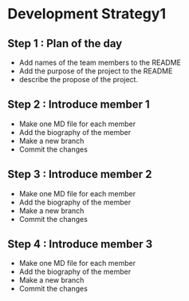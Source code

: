 # Development Strategy1

## Step 1 : Plan of the day
 * Add names of the team members to the README
 * Add the purpose of the project to the README
 * describe the propose of the project.
 
 ## Step 2 : Introduce member 1

 * Make one MD file for each member
 * Add the biography of the member
 * Make a new branch
 * Commit the changes

 ## Step 3 : Introduce member 2

 * Make one MD file for each member
 * Add the biography of the member
 * Make a new branch
 * Commit the changes

 ## Step 4 : Introduce member 3

 * Make one MD file for each member
 * Add the biography of the member
 * Make a new branch
 * Commit the changes